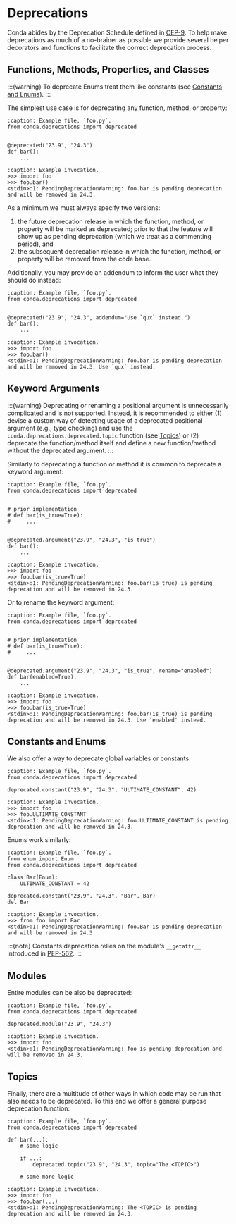 [cep9]: https://github.com/conda-incubator/ceps/blob/main/cep-9.md

# Deprecations

Conda abides by the Deprecation Schedule defined in [CEP-9][cep9]. To help make deprecations as much of a no-brainer as possible we provide several helper decorators and functions to facilitate the correct deprecation process.

## Functions, Methods, Properties, and Classes

:::{warning}
To deprecate Enums treat them like constants (see [Constants and Enums](#constants-and-enums)).
:::

The simplest use case is for deprecating any function, method, or property:

```{code-block} python
:caption: Example file, `foo.py`.
from conda.deprecations import deprecated


@deprecated("23.9", "24.3")
def bar():
    ...
```

```{code-block} pycon
:caption: Example invocation.
>>> import foo
>>> foo.bar()
<stdin>:1: PendingDeprecationWarning: foo.bar is pending deprecation and will be removed in 24.3.
```

As a minimum we must always specify two versions:

1. the future deprecation release in which the function, method, or property will be marked as deprecated; prior to that the feature will show up as pending deprecation (which we treat as a commenting period), and
2. the subsequent deprecation release in which the function, method, or property will be removed from the code base.

Additionally, you may provide an addendum to inform the user what they should do instead:

```{code-block} python
:caption: Example file, `foo.py`.
from conda.deprecations import deprecated


@deprecated("23.9", "24.3", addendum="Use `qux` instead.")
def bar():
    ...
```

```{code-block} pycon
:caption: Example invocation.
>>> import foo
>>> foo.bar()
<stdin>:1: PendingDeprecationWarning: foo.bar is pending deprecation and will be removed in 24.3. Use `qux` instead.
```

## Keyword Arguments

:::{warning}
Deprecating or renaming a positional argument is unnecessarily complicated and is not supported. Instead, it is recommended to either (1) devise a custom way of detecting usage of a deprecated positional argument (e.g., type checking) and use the `conda.deprecations.deprecated.topic` function (see [Topics](#topics)) or (2) deprecate the function/method itself and define a new function/method without the deprecated argument.
:::

Similarly to deprecating a function or method it is common to deprecate a keyword argument:

```{code-block} python
:caption: Example file, `foo.py`.
from conda.deprecations import deprecated


# prior implementation
# def bar(is_true=True):
#     ...


@deprecated.argument("23.9", "24.3", "is_true")
def bar():
    ...
```

```{code-block} pycon
:caption: Example invocation.
>>> import foo
>>> foo.bar(is_true=True)
<stdin>:1: PendingDeprecationWarning: foo.bar(is_true) is pending deprecation and will be removed in 24.3.
```

Or to rename the keyword argument:

```{code-block} python
:caption: Example file, `foo.py`.
from conda.deprecations import deprecated


# prior implementation
# def bar(is_true=True):
#     ...


@deprecated.argument("23.9", "24.3", "is_true", rename="enabled")
def bar(enabled=True):
    ...
```

```{code-block} pycon
:caption: Example invocation.
>>> import foo
>>> foo.bar(is_true=True)
<stdin>:1: PendingDeprecationWarning: foo.bar(is_true) is pending deprecation and will be removed in 24.3. Use 'enabled' instead.
```

## Constants and Enums

We also offer a way to deprecate global variables or constants:

```{code-block} python
:caption: Example file, `foo.py`.
from conda.deprecations import deprecated

deprecated.constant("23.9", "24.3", "ULTIMATE_CONSTANT", 42)
```

```{code-block} pycon
:caption: Example invocation.
>>> import foo
>>> foo.ULTIMATE_CONSTANT
<stdin>:1: PendingDeprecationWarning: foo.ULTIMATE_CONSTANT is pending deprecation and will be removed in 24.3.
```

Enums work similarly:

```{code-block} python
:caption: Example file, `foo.py`.
from enum import Enum
from conda.deprecations import deprecated

class Bar(Enum):
    ULTIMATE_CONSTANT = 42

deprecated.constant("23.9", "24.3", "Bar", Bar)
del Bar
```

```{code-block} pycon
:caption: Example invocation.
>>> from foo import Bar
<stdin>:1: PendingDeprecationWarning: foo.Bar is pending deprecation and will be removed in 24.3.
```

:::{note}
Constants deprecation relies on the module's `__getattr__` introduced in [PEP-562](https://peps.python.org/pep-0562/).
:::

## Modules

Entire modules can be also be deprecated:

```{code-block} python
:caption: Example file, `foo.py`.
from conda.deprecations import deprecated

deprecated.module("23.9", "24.3")
```

```{code-block} pycon
:caption: Example invocation.
>>> import foo
<stdin>:1: PendingDeprecationWarning: foo is pending deprecation and will be removed in 24.3.
```

## Topics

Finally, there are a multitude of other ways in which code may be run that also needs to be deprecated. To this end we offer a general purpose deprecation function:

```{code-block} python
:caption: Example file, `foo.py`.
from conda.deprecations import deprecated

def bar(...):
    # some logic

    if ...:
        deprecated.topic("23.9", "24.3", topic="The <TOPIC>")

    # some more logic
```

```{code-block} pycon
:caption: Example invocation.
>>> import foo
>>> foo.bar(...)
<stdin>:1: PendingDeprecationWarning: The <TOPIC> is pending deprecation and will be removed in 24.3.
```
